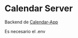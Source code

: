 # Calendar Server

Backend de [Calendar-App](https://github.com/alvarodr97/react-app-calendar)

Es necesario el .env
